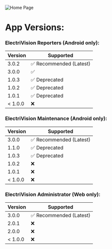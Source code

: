 ![Home Page](https://github.com/user-attachments/assets/0d1af83d-ba95-4f0a-9a10-645460211c39)

# App Versions:

### ElectriVision Reporters (Android only):
| Version | Supported          |
| ------- | ------------------ |
| 3.0.2  | :white_check_mark: Recommended (Latest) |
| 3.0.0  | :white_check_mark: |
| 1.0.3   | :white_check_mark: Deprecated |
| 1.0.2 | :white_check_mark: Deprecated |
| 1.0.1   | :white_check_mark: Deprecated |
| < 1.0.0   | :x: |

### ElectriVision Maintenance (Android only):
| Version | Supported          |
| ------- | ------------------ |
| 3.0.0   | :white_check_mark: Recommended (Latest) |
| 1.1.0   | :white_check_mark: Deprecated  |
| 1.0.3 | :white_check_mark: Deprecated |
| 1.0.2   | :x: |
| 1.0.1  | :x: |
| < 1.0.0   | :x: |

### ElectriVision Administrator (Web only):
| Version | Supported          |
| ------- | ------------------ |
| 3.0.0 | :white_check_mark: Recommended (Latest) |
| 2.0.1 |  :x: |
| 2.0.0 |  :x: |
| < 1.0.0 | :x: |
